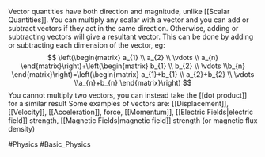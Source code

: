 Vector quantities have both direction and magnitude, unlike [[Scalar Quantities]]. You can multiply any scalar with a vector and you can add or subtract vectors if they act in the same direction. Otherwise, adding or subtracting vectors will give a resultant vector. This can be done by adding or subtracting each dimension of the vector, eg:
$$
\left(\begin{matrix} a_{1} \\ a_{2} \\ \vdots \\ a_{n} \end{matrix}\right)+\left(\begin{matrix} b_{1} \\ b_{2} \\ \vdots \\b_{n} \end{matrix}\right)=\left(\begin{matrix} a_{1}+b_{1} \\ a_{2}+b_{2} \\ \vdots \\a_{n}+b_{n} \end{matrix}\right)
$$
You cannot multiply two vectors, you can instead take the [[dot product]] for a similar result
Some examples of vectors are: [[Displacement]], [[Velocity]], [[Acceleration]], force, [[Momentum]], [[Electric Fields|electric field]] strength, [[Magnetic Fields|magnetic field]] strength (or magnetic flux density)

#Physics #Basic_Physics